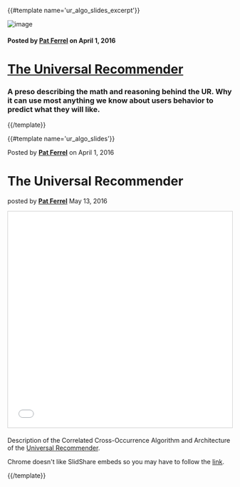 {{#template name='ur_algo_slides_excerpt'}}

![image](/blog/images/ur-algo-slides-220x220.png)

#### Posted by [**Pat Ferrel**](mailto:pat@actionml.com) on April 1, 2016

# [The Universal Recommender](/blog/{{template}})

### A preso describing the math and reasoning behind the UR. Why it can use most anything we know about users behavior to predict what they will like.  
{{/template}}

{{#template name='ur_algo_slides'}}

Posted by [**Pat Ferrel**](mailto:pat@actionml.com) on April 1, 2016

# The Universal Recommender
posted by [**Pat Ferrel**](mailto:pat@actionml.com) May 13, 2016

<iframe src="//www.slideshare.net/slideshow/embed_code/key/zO9IrJhWCt837l" width="595" height="485" frameborder="0" marginwidth="0" marginheight="0" scrolling="no" style="border:1px solid #CCC; border-width:1px; margin-bottom:5px; max-width: 100%;" allowfullscreen> </iframe>

Description of the Correlated Cross-Occurrence Algorithm and Architecture of the <a href="http://www.slideshare.net/pferrel/unified-recommender-39986309" target="_blank">Universal Recommender</a>.

Chrome doesn't like SlidShare embeds so you may have to follow the <a href="http://www.slideshare.net/pferrel/unified-recommender-39986309" target="_blank">link</a>.

{{/template}}

